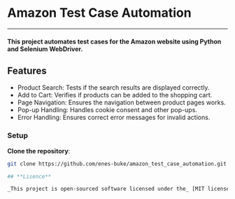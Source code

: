 # **Amazon Test Case Automation**
---------------------------------------------------------------------------------------------
#### This project automates test cases for the Amazon website using Python and Selenium WebDriver.

## **Features**

- Product Search: Tests if the search results are displayed correctly.
-  Add to Cart: Verifies if products can be added to the shopping cart.
- Page Navigation: Ensures the navigation between product pages works.
- Pop-up Handling: Handles cookie consent and other pop-ups.
- Error Handling: Ensures correct error messages for invalid actions.

### Setup
   **Clone the repository**:  
  ```bash
git clone https://github.com/enes-buke/amazon_test_case_automation.git

## **Lisence**  

_This project is open-sourced software licensed under the_ [MIT license.](Lisence.md)

